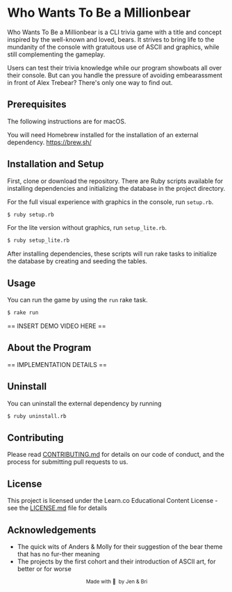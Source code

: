 # Who Wants To Be a Millionbear

Who Wants To Be a Millionbear is a CLI trivia game with a title and concept inspired by the well-known and loved, bears. It strives to bring life to the mundanity of the console with gratuitous use of ASCII and graphics, while still complementing the gameplay.

Users can test their trivia knowledge while our program showboats all over their console. But can you handle the pressure of avoiding embearassment in front of Alex Trebear? There's only one way to find out.


## Prerequisites
The following instructions are for macOS.

You will need Homebrew installed for the installation of an external dependency. https://brew.sh/

## Installation and Setup
First, clone or download the repository. There are Ruby scripts available for installing dependencies and initializing the database in the project directory.

For the full visual experience with graphics in the console, run `setup.rb`.
```sh
$ ruby setup.rb
```
For the lite version without graphics, run `setup_lite.rb`.
```sh
$ ruby setup_lite.rb
```

After installing dependencies, these scripts will run rake tasks to initialize the database by creating and seeding the tables.

## Usage
You can run the game by using the `run` rake task.
```sh
$ rake run
```

== INSERT DEMO VIDEO HERE ==

## About the Program

== IMPLEMENTATION DETAILS ==

## Uninstall
You can uninstall the external dependency by running
```sh
$ ruby uninstall.rb
```
## Contributing
Please read [CONTRIBUTING.md](CONTRIBUTING.md) for details on our code of conduct, and the process for submitting pull requests to us.

## License

This project is licensed under the Learn.co Educational Content License - see the [LICENSE.md](LICENSE.md) file for details

## Acknowledgements
* The quick wits of Anders & Molly for their suggestion of the bear theme that has no fur-ther meaning
* The projects by the first cohort and their introduction of ASCII art, for better or for worse


<small><center>Made with 🐻 &nbsp;by Jen & Bri</center></small>

